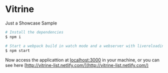 # Vitrine

Just a Showcase Sample

```sh
# Install the dependencies
$ npm i

# Start a webpack build in watch mode and a webserver with livereloading
$ npm start
```

Now access the applicattion at [localhost:3000](http://localhost:3000) in your machine, or you can see here [http://vitrine-list.netlify.com/](http://vitrine-list.netlify.com/)

